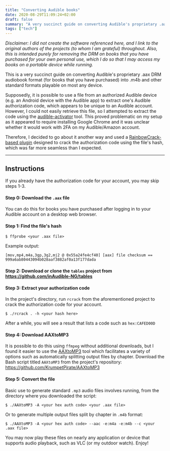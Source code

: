 ```yaml
---
title: "Converting Audible books"
date: 2020-08-29T11:09:24+02:00
draft: false
summary: "A very succinct guide on converting Audible's proprietary .aax DRM audiobook format into .m4b and other standard formats playable on most any device."
tags: ["tech"]
---
```


*Disclaimer: I did not create the software referenced here, and I link to the original authors of the projects (to whom I am grateful) throughout. Also, this is intended purely for removing the DRM on books that you have purchased for your own personal use, which I do so that I may access my books on a portable device while running.*


This is a very succinct guide on converting Audible's proprietary .aax DRM audiobook format (for books that you have purchased) into .m4b and other standard formats playable on most any device.

Supposedly, it is possible to use a file from an authorized Audible device (e.g. an Android device with the Audible app) to extract one's Audible authorization code, which appears to be unique to an Audible account. However, I could not easily retrieve this file, so I attempted to extract the code using the [audible-activator](https://github.com/inAudible-NG/audible-activator) tool. This proved problematic on my setup as it appeared to require installing Google Chrome and it was unclear whether it would work with 2FA on my Audible/Amazon account.

Therefore, I decided to go about it another way and used a [RainbowCrack-based plugin](https://github.com/inAudible-NG/tables) designed to crack the authorization code using the file's hash, which was far more seamless than I expected.

---

## Instructions

If you already have the authorization code for your account, you may skip steps 1-3.

#### Step 0: Download the `.aax` file
You can do this for books you have purchased after logging in to your Audible account on a desktop web browser.

#### Step 1: Find the file's hash

`$ ffprobe <your .aax file>`

Example output:
```
[mov,mp4,m4a,3gp,3g2,mj2 @ 0x55a24fe4cf40] [aax] file checksum == 999a6ab80443094b028aaf3882af0a13f177dada
```

#### Step 2: Download or clone the `tables` project from https://github.com/inAudible-NG/tables

#### Step 3: Extract your authorization code
In the project's directory, run `rcrack` from the aforementioned project to crack the authorization code for your account.

`$ ./rcrack . -h <your hash here>`

After a while, you will see a result that lists a code such as `hex:CAFED00D`

#### Step 4: Download AAXtoMP3

It is possible to do this using `ffmpeg` without additional downloads, but I found it easier to use the [AAXtoMP3](https://github.com/KrumpetPirate/AAXtoMP3) tool which facilitates a variety of options such as automatically splitting output files by chapter. Download the Bash script titled `AAXtoMP3` from the project's repository: https://github.com/KrumpetPirate/AAXtoMP3

#### Step 5: Convert the file

Basic use to generate standard `.mp3` audio files involves running, from the directory where you downloaded the script:

`$ ./AAXtoMP3 -A <your hex auth code> <your .aax file>`

Or to generate multiple output files split by chapter in `.m4b` format:

`$ ./AAXtoMP3 -A <your hex auth code> --aac -e:m4a -e:m4b --c <your .aax file>`

You may now play these files on nearly any application or device that supports audio playback, such as VLC (or my outdoor watch). Enjoy!